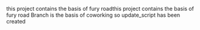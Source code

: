 this project contains the basis of fury roadthis project contains the basis of fury road
Branch is the basis of coworking so update_script has been created
